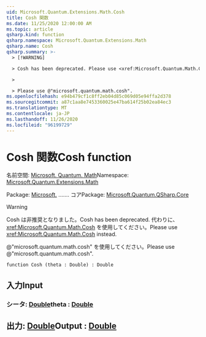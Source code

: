 ```yaml
---
uid: Microsoft.Quantum.Extensions.Math.Cosh
title: Cosh 関数
ms.date: 11/25/2020 12:00:00 AM
ms.topic: article
qsharp.kind: function
qsharp.namespace: Microsoft.Quantum.Extensions.Math
qsharp.name: Cosh
qsharp.summary: >-
  > [!WARNING]

  > Cosh has been deprecated. Please use <xref:Microsoft.Quantum.Math.Cosh> instead.

  >

  > Please use @"microsoft.quantum.math.cosh".
ms.openlocfilehash: e94b479cf1c8ff2eb04d85c069d05e94ffa2d378
ms.sourcegitcommit: a87c1aa8e7453360025e47ba614f25b02ea84ec3
ms.translationtype: MT
ms.contentlocale: ja-JP
ms.lasthandoff: 11/26/2020
ms.locfileid: "96199729"
---
```

# <a name="cosh-function"></a><span data-ttu-id="26813-102">Cosh 関数</span><span class="sxs-lookup"><span data-stu-id="26813-102">Cosh function</span></span>

<span data-ttu-id="26813-103">名前空間: [Microsoft. Quantum. Math](xref:Microsoft.Quantum.Extensions.Math)</span><span class="sxs-lookup"><span data-stu-id="26813-103">Namespace: [Microsoft.Quantum.Extensions.Math](xref:Microsoft.Quantum.Extensions.Math)</span></span>

<span data-ttu-id="26813-104">Package: [Microsoft.](https://nuget.org/packages/Microsoft.Quantum.QSharp.Core) ....... コア</span><span class="sxs-lookup"><span data-stu-id="26813-104">Package: [Microsoft.Quantum.QSharp.Core](https://nuget.org/packages/Microsoft.Quantum.QSharp.Core)</span></span>


> [!WARNING]
> <span data-ttu-id="26813-105">Cosh は非推奨となりました。</span><span class="sxs-lookup"><span data-stu-id="26813-105">Cosh has been deprecated.</span></span> <span data-ttu-id="26813-106">代わりに、<xref:Microsoft.Quantum.Math.Cosh> を使用してください。</span><span class="sxs-lookup"><span data-stu-id="26813-106">Please use <xref:Microsoft.Quantum.Math.Cosh> instead.</span></span>
>
> <span data-ttu-id="26813-107">@"microsoft.quantum.math.cosh" を使用してください。</span><span class="sxs-lookup"><span data-stu-id="26813-107">Please use @"microsoft.quantum.math.cosh".</span></span>



```qsharp
function Cosh (theta : Double) : Double
```


## <a name="input"></a><span data-ttu-id="26813-108">入力</span><span class="sxs-lookup"><span data-stu-id="26813-108">Input</span></span>

### <a name="theta--double"></a><span data-ttu-id="26813-109">シータ: [Double](xref:microsoft.quantum.lang-ref.double)</span><span class="sxs-lookup"><span data-stu-id="26813-109">theta : [Double](xref:microsoft.quantum.lang-ref.double)</span></span>





## <a name="output--double"></a><span data-ttu-id="26813-110">出力: [Double](xref:microsoft.quantum.lang-ref.double)</span><span class="sxs-lookup"><span data-stu-id="26813-110">Output : [Double](xref:microsoft.quantum.lang-ref.double)</span></span>

